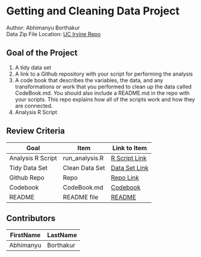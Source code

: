 # Getting and Cleaning Data Project
Author: Abhimanyu Borthakur <br />
Data Zip File Location: [UC Irvine Repo](https://d396qusza40orc.cloudfront.net/getdata%2Fprojectfiles%2FUCI%20HAR%20Dataset.zip "Clicking will download the data")

## Goal of the Project
1. A tidy data set 
2. A link to a Github repository with your script for performing the analysis 
3. A code book that describes the variables, the data, and any transformations or work that you performed to clean up the data called CodeBook.md. You should also include a README.md in the repo with your scripts. This repo explains how all of the scripts work and how they are connected.
4. Analysis R Script

## Review Criteria

Goal | Item | Link to Item
--- | --- | ---
Analysis R Script |  run_analysis.R |  [R Script Link](https://github.com/abhimanyu911/Getting-and-Cleaning-Data/blob/master/run_analysis.R)
Tidy Data Set |  Clean Data Set |  [Data Set Link](https://github.com/abhimanyu911/Getting-and-Cleaning-Data/blob/master/tidyData.txt)
Github Repo | Repo |  [Repo Link](https://github.com/abhimanyu911/Getting-and-Cleaning-Data)
Codebook | CodeBook.md |  [Codebook](https://github.com/abhimanyu911/Getting-and-Cleaning-Data/blob/master/Codebook.md)
README | README file |  [README](https://github.com/abhimanyu911/Getting-and-Cleaning-Data/blob/master/README.md)

## Contributors

FirstName | LastName 
--- | --- 
Abhimanyu |  Borthakur 


